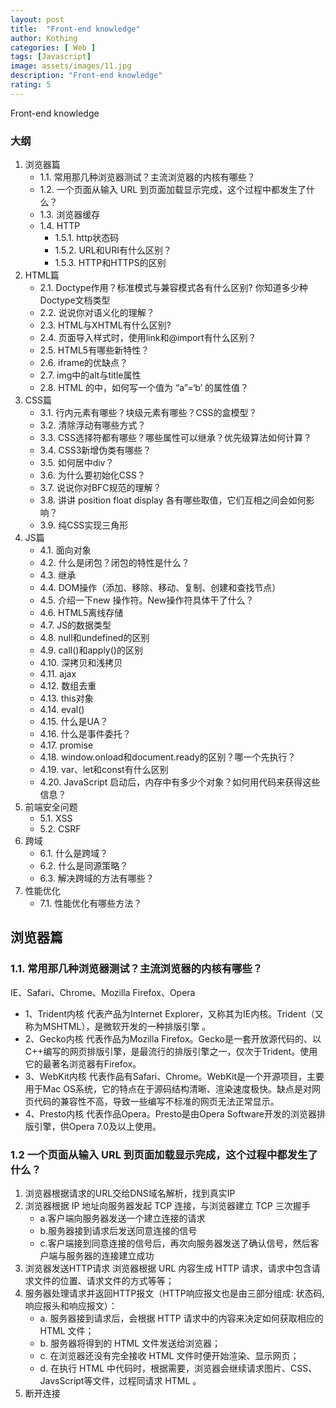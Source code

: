 ```yaml
---
layout: post
title:  "Front-end knowledge"
author: Kothing
categories: [ Web ]
tags: [Javascript]
image: assets/images/11.jpg
description: "Front-end knowledge"
rating: 5
---
```


Front-end knowledge

### 大纲

1. 浏览器篇 
   - 1.1. 常用那几种浏览器测试？主流浏览器的内核有哪些？ 
   - 1.2. 一个页面从输入 URL 到页面加载显示完成，这个过程中都发生了什么？ 
   - 1.3. 浏览器缓存 
   - 1.4. HTTP 
      - 1.5.1. http状态码 
      - 1.5.2. URL和URI有什么区别？ 
      - 1.5.3. HTTP和HTTPS的区别 
2. HTML篇 
   - 2.1. Doctype作用？标准模式与兼容模式各有什么区别? 你知道多少种Doctype文档类型 
   - 2.2. 说说你对语义化的理解？ 
   - 2.3. HTML与XHTML有什么区别? 
   - 2.4. 页面导入样式时，使用link和@import有什么区别？ 
   - 2.5. HTML5有哪些新特性？ 
   - 2.6. iframe的优缺点？ 
   - 2.7. img中的alt与title属性 
   - 2.8. HTML 的中，如何写一个值为 “a”=‘b’ 的属性值？ 
3. CSS篇 
   - 3.1. 行内元素有哪些？块级元素有哪些？CSS的盒模型？ 
   - 3.2. 清除浮动有哪些方式？ 
   - 3.3. CSS选择符都有哪些？哪些属性可以继承？优先级算法如何计算？ 
   - 3.4. CSS3新增伪类有哪些？ 
   - 3.5. 如何居中div？ 
   - 3.6. 为什么要初始化CSS？ 
   - 3.7. 说说你对BFC规范的理解？ 
   - 3.8. 讲讲 position float display 各有哪些取值，它们互相之间会如何影响？ 
   - 3.9. 纯CSS实现三角形 
4. JS篇 
   - 4.1. 面向对象 
   - 4.2. 什么是闭包？闭包的特性是什么？ 
   - 4.3. 继承 
   - 4.4. DOM操作（添加、移除、移动、复制、创建和查找节点） 
   - 4.5. 介绍一下new 操作符。New操作符具体干了什么？ 
   - 4.6. HTML5离线存储 
   - 4.7. JS的数据类型 
   - 4.8. null和undefined的区别 
   - 4.9. call()和apply()的区别 
   - 4.10. 深拷贝和浅拷贝 
   - 4.11. ajax 
   - 4.12. 数组去重 
   - 4.13. this对象 
   - 4.14. eval() 
   - 4.15. 什么是UA？ 
   - 4.16. 什么是事件委托？ 
   - 4.17. promise 
   - 4.18. window.onload和document.ready的区别？哪一个先执行？ 
   - 4.19. var、let和const有什么区别 
   - 4.20. JavaScript 启动后，内存中有多少个对象？如何用代码来获得这些信息？ 
5. 前端安全问题 
   - 5.1. XSS 
   - 5.2. CSRF 
6. 跨域 
   - 6.1. 什么是跨域？ 
   - 6.2. 什么是同源策略？ 
   - 6.3. 解决跨域的方法有哪些？ 
7. 性能优化 
   - 7.1. 性能优化有哪些方法？ 
   
   
## 浏览器篇 
### 1.1. 常用那几种浏览器测试？主流浏览器的内核有哪些？
IE、Safari、Chrome、Mozilla Firefox、Opera

+ 1、Trident内核
代表产品为Internet Explorer，又称其为IE内核。Trident（又称为MSHTML），是微软开发的一种排版引擎 。
+ 2、Gecko内核
代表作品为Mozilla Firefox。Gecko是一套开放源代码的、以C++编写的网页排版引擎，是最流行的排版引擎之一，仅次于Trident。使用它的最著名浏览器有Firefox。
+ 3、WebKit内核
代表作品有Safari、Chrome。WebKit是一个开源项目，主要用于Mac OS系统，它的特点在于源码结构清晰、渲染速度极快。缺点是对网页代码的兼容性不高，导致一些编写不标准的网页无法正常显示。
+ 4、Presto内核
代表作品Opera。Presto是由Opera Software开发的浏览器排版引擎，供Opera 7.0及以上使用。

### 1.2 一个页面从输入 URL 到页面加载显示完成，这个过程中都发生了什么？
1. 浏览器根据请求的URL交给DNS域名解析，找到真实IP
2. 浏览器根据 IP 地址向服务器发起 TCP 连接，与浏览器建立 TCP 三次握手
   - a.客户端向服务器发送一个建立连接的请求
   - b.服务器接到请求后发送同意连接的信号
   - c.客户端接到同意连接的信号后，再次向服务器发送了确认信号，然后客户端与服务器的连接建立成功
3. 浏览器发送HTTP请求
浏览器根据 URL 内容生成 HTTP 请求，请求中包含请求文件的位置、请求文件的方式等等；
4. 服务器处理请求并返回HTTP报文（HTTP响应报文也是由三部分组成: 状态码, 响应报头和响应报文）：
   - a. 服务器接到请求后，会根据 HTTP 请求中的内容来决定如何获取相应的 HTML 文件；
   - b. 服务器将得到的 HTML 文件发送给浏览器；
   - c. 在浏览器还没有完全接收 HTML 文件时便开始渲染、显示网页；
   - d. 在执行 HTML 中代码时，根据需要，浏览器会继续请求图片、CSS、JavsScript等文件，过程同请求 HTML 。
5. 断开连接
